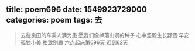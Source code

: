 title: poem696
date: 1549923729000
categories: poem
tags: 去
---
> 去往良田的车乘人满为患
愿我们像掉落山涧的种子
心中坚毅生长野蛮
早安
孤独小美
格致别趣
六点起床第696天 迟到62天